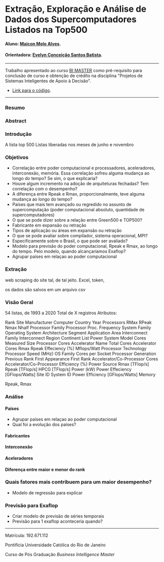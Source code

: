 <!-- antes de enviar a versão final, solicitamos que todos os comentários, colocados para orientação ao aluno, sejam removidos do arquivo -->

# Extração, Exploração e Análise de Dados dos Supercomputadores Listados na Top500

#### Aluno: [Maicon Melo Alves](https://github.com/maiconmelo).
#### Orientadora: [Evelyn Conceição Santos Batista](https://github.com/link_do_github).


---

Trabalho apresentado ao curso [BI MASTER](https://ica.puc-rio.ai/bi-master) como pré-requisito para conclusão de curso e obtenção de crédito na disciplina "Projetos de Sistemas Inteligentes de Apoio à Decisão".

- [Link para o código](https://github.com/link_do_repositorio/nome_do_arquivo_de_codigo). <!-- caso não aplicável, remover esta linha -->


---

### Resumo

<!-- trocar o texto abaixo pelo resumo do trabalho, em português -->



### Abstract <!-- Opcional! Caso não aplicável, remover esta seção -->

<!-- trocar o texto abaixo pelo resumo do trabalho, em inglês -->


### Introdução

A lista top 500
Listas liberadas nos meses de junho e novembro

### Objetivos
- Correlação entre poder computacional e processadores, aceleradores, interconexão, memória. Essa correlação sofreu alguma mudança ao longo do tempo? Se sim, o que explicaria?
- Houve algum incremento na adoção de arquiteturas fechadas? Tem correlação com o desempenho?
- A diferença entre Rpeak e Rmax, proporcionalmente, teve alguma mudança ao longo do tempo?
- Países que mais tem avançado ou regredido no assunto de supercomputação (poder computacional absoluto, quantidade de supercomputadores)
- O que se pode dizer sobre a relação entre Green500 e TOP500?
- Fabricante em expansão ou retração
- Tipos de aplicação ou áreas em expansão ou retração
- O que se pode avaliar sobre compilador, sistema operacional, MPI?
- Especificamente sobre o Brasil, o que pode ser avaliado?
- Modelo para previsão do poder computacional, Rpeak e Rmax, ao longo do tempo. Pelo modelo, quando alcançaríamos Exaflop?
- Agrupar países em relaçao ao poder computacional


### Extração

web scraping do site tal, de tal jeito. Excel, token, 

os dados são salvos em um arquivo csv 

### Visão Geral

54 listas, de 1993 a 2020
Total de X registros
Atributos:

Rank
Site
Manufacturer
Computer
Country
Year
Processors
RMax
RPeak
Nmax
Nhalf
Processor Family
Processor
Proc. Frequency
System Family
Operating System
Architecture
Segment
Application Area
Interconnect Family
Interconnect
Region
Continent
List
Power
System Model
Cores
Measured Size
Processor Cores
Accelerator
Name
Total Cores
Accelerator Cores
Rmax
Rpeak
Effeciency (%)
Mflops/Watt
Processor Technology
Processor Speed (MHz)
OS Family
Cores per Socket
Processor Generation
Previous Rank
First Appearance
First Rank
Accelerator/Co-Processor Cores
Accelerator/Co-Processor
Efficiency (%)
Power Source
Rmax [TFlop/s]
Rpeak [TFlop/s]
HPCG [TFlop/s]
Power (kW)
Power Effeciency [GFlops/Watts]
Site ID
System ID
Power Efficiency [GFlops/Watts]
Memory


Rpeak, Rmax

### Análise 

#### Países
- Agrupar países em relaçao ao poder computacional
- Qual foi a evolução dos países?

#### Fabricantes

#### Interconexão

#### Aceleradores

#### Diferença entre maior e menor do rank


### Quais fatores mais contribuem para um maior desempenho?
- Modelo de regressão para explicar 

### Previsão para Exaflop
- Criar modelo de previsão de séries temporais
- Previsão para 1 exaflop aconteceria quando?




---

Matrícula: 192.671.112

Pontifícia Universidade Católica do Rio de Janeiro

Curso de Pós Graduação *Business Intelligence Master*
